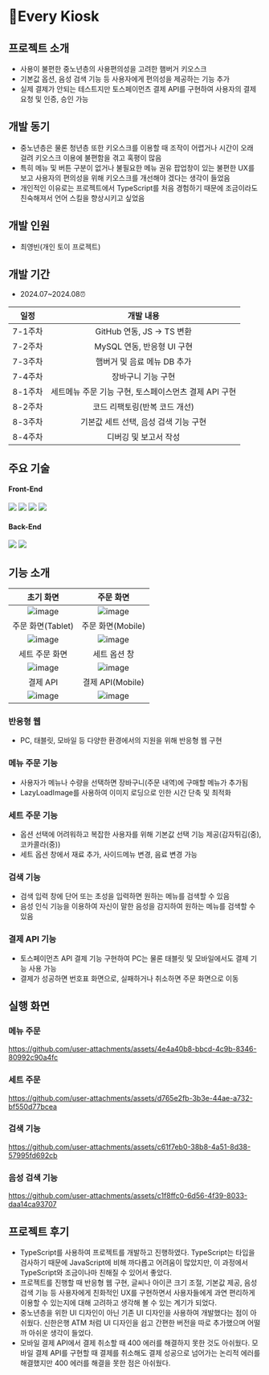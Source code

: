 <div>
<h1>🍔Every Kiosk</h1>
</div>

## 프로젝트 소개
* 사용이 불편한 중노년층의 사용편의성을 고려한 햄버거 키오스크
* 기본값 옵션, 음성 검색 기능 등 사용자에게 편의성을 제공하는 기능 추가
* 실제 결제가 안되는 테스트지만 토스페이먼츠 결제 API를 구현하여 사용자의 결제 요청 및 인증, 승인 가능

## 개발 동기
* 중노년층은 물론 청년층 또한 키오스크를 이용할 때 조작이 어렵거나 시간이 오래 걸려 키오스크 이용에 불편함을 겪고 혹평이 많음
* 특히 메뉴 및 버튼 구분이 없거나 불필요한 메뉴 권유 팝업창이 있는 불편한 UX를 보고 사용자의 편의성을 위해 키오스크를 개선해야 겠다는 생각이 들었음
* 개인적인 이유로는 프로젝트에서 TypeScript를 처음 경험하기 때문에 조금이라도 친숙해져서 언어 스킬을 향상시키고 싶었음

## 개발 인원
* 최영빈(개인 토이 프로젝트)

## 개발 기간
* 2024.07~2024.08⏰

| 일정 | 개발 내용 |
| :----------------------: | :----------------------: |
| 7-1주차 | GitHub 연동, JS -> TS 변환 |
| 7-2주차 | MySQL 연동, 반응형 UI 구현 |
| 7-3주차 | 햄버거 및 음료 메뉴 DB 추가 |
| 7-4주차 | 장바구니 기능 구현 |
| 8-1주차 | 세트메뉴 주문 기능 구현, 토스페이스먼츠 결제 API 구현 |
| 8-2주차 | 코드 리팩토링(반복 코드 개선) |
| 8-3주차 | 기본값 세트 선택, 음성 검색 기능 구현 |
| 8-4주차 | 디버깅 및 보고서 작성 |

## 주요 기술
#### Front-End

<img src="https://img.shields.io/badge/html5-E34F26?style=for-the-badge&logo=html5&logoColor=white"> <img src="https://img.shields.io/badge/css-1572B6?style=for-the-badge&logo=css3&logoColor=white"> <img src="https://img.shields.io/badge/javascript-F7DF1E?style=for-the-badge&logo=javascript&logoColor=black"> <img src="https://img.shields.io/badge/react-61DAFB?style=for-the-badge&logo=react&logoColor=black"> 
#### Back-End

<img src="https://img.shields.io/badge/node.js-339933?style=for-the-badge&logo=Node.js&logoColor=white"> <img src="https://img.shields.io/badge/mysql-4479A1?style=for-the-badge&logo=mysql&logoColor=white">

## 기능 소개
| 초기 화면 | 주문 화면 |
| :----------------------: | :----------------------: |
| ![image](https://github.com/user-attachments/assets/32f23058-cf59-478b-beb4-4d233c60cc1a) | ![image](https://github.com/user-attachments/assets/1eba0d11-033b-4934-b282-d5d2c83f3c4a) |
| 주문 화면(Tablet) | 주문 화면(Mobile) |
| ![image](https://github.com/user-attachments/assets/1d02d069-3a23-45e1-8e3e-ddb53900b8bc) | ![image](https://github.com/user-attachments/assets/981df338-98cf-405a-b510-127a3fee9793) |
| 세트 주문 화면 | 세트 옵션 창 |
| ![image](https://github.com/user-attachments/assets/280d9dfe-0462-4f1d-9cdc-bc7bbec20a30) | ![image](https://github.com/user-attachments/assets/c7683003-f2ff-4c7a-9505-b4bfc7da1655) |
| 결제 API | 결제 API(Mobile) |
| ![image](https://github.com/user-attachments/assets/09377260-4172-448d-b2b3-6b352ce05518) | ![image](https://github.com/user-attachments/assets/02c77e97-9131-4fc2-8898-ca9c2c79d729) |

### 반응형 웹
* PC, 태블릿, 모바일 등 다양한 환경에서의 지원을 위해 반응형 웹 구현

### 메뉴 주문 기능
* 사용자가 메뉴나 수량을 선택하면 장바구니(주문 내역)에 구매할 메뉴가 추가됨
* LazyLoadImage를 사용하여 이미지 로딩으로 인한 시간 단축 및 최적화

### 세트 주문 기능
* 옵션 선택에 어려워하고 복잡한 사용자를 위해 기본값 선택 기능 제공(감자튀김(중), 코카콜라(중))
* 세트 옵션 창에서 재료 추가, 사이드메뉴 변경, 음료 변경 가능

### 검색 기능
* 검색 입력 창에 단어 또는 초성을 입력하면 원하는 메뉴를 검색할 수 있음
* 음성 인식 기능을 이용하여 자신이 말한 음성을 감지하여 원하는 메뉴를 검색할 수 있음

### 결제 API 기능
* 토스페이먼츠 API 결제 기능 구현하여 PC는 물론 태블릿 및 모바일에서도 결제 기능 사용 가능
* 결제가 성공하면 번호표 화면으로, 실패하거나 취소하면 주문 화면으로 이동

## 실행 화면
### 메뉴 주문
https://github.com/user-attachments/assets/4e4a40b8-bbcd-4c9b-8346-80992c90a4fc

### 세트 주문
https://github.com/user-attachments/assets/d765e2fb-3b3e-44ae-a732-bf550d77bcea

### 검색 기능
https://github.com/user-attachments/assets/c61f7eb0-38b8-4a51-8d38-57995fd692cb

### 음성 검색 기능
https://github.com/user-attachments/assets/c1f8ffc0-6d56-4f39-8033-daa14ca93707

## 프로젝트 후기
* TypeScript를 사용하여 프로젝트를 개발하고 진행하였다. TypeScript는 타입을 검사하기 때문에 JavaScript에 비해 까다롭고 어려움이 많았지만, 이 과정에서 TypeScript와 조금이나마 친해질 수 있어서 좋았다.
* 프로젝트를 진행할 때 반응형 웹 구현, 글씨나 아이콘 크기 조절, 기본값 제공, 음성 검색 기능 등 사용자에게 친화적인 UX를 구현하면서 사용자들에게 과연 편리하게 이용할 수 있는지에 대해 고려하고 생각해 볼 수 있는 계기가 되었다.
* 중노년층을 위한 UI 디자인이 아닌 기존 UI 디자인을 사용하여 개발했다는 점이 아쉬웠다. 신한은행 ATM 처럼 UI 디자인을 쉽고 간편한 버전을 따로 추가했으며 어떨까 아쉬운 생각이 들었다.
* 모바일 결제 API에서 결제 취소할 때 400 에러를 해결하지 못한 것도 아쉬웠다. 모바일 결제 API를 구현할 때 결제를 취소해도 결제 성공으로 넘어가는 논리적 에러를 해결했지만 400 에러를 해결을 못한 점은 아쉬웠다.




